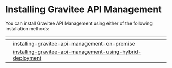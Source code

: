 # Installing Gravitee API Management

You can install Gravitee API Management using either of the following installation methods:



<table data-view="cards"><thead><tr><th></th><th data-type="content-ref"></th><th></th><th></th></tr></thead><tbody><tr><td></td><td><a href="installing-gravitee-api-management-on-premise/">installing-gravitee-api-management-on-premise</a></td><td></td><td></td></tr><tr><td></td><td><a href="installing-gravitee-api-management-using-hybrid-deployment/">installing-gravitee-api-management-using-hybrid-deployment</a></td><td></td><td></td></tr></tbody></table>

